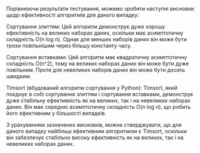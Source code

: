 Порівнюючи результати тестування, можемо зробити наступні висновки щодо ефективності алгоритмів для даного випадку:

Сортування злиттям: Цей алгоритм демонструє дуже хорошу ефективність на великих наборах даних, 
оскільки має асимптотичну складність O(n log n). Однак для менших наборів даних він може бути трохи повільнішим через більшу константу часу.

Сортування вставками: Цей алгоритм має квадратичну асимптотичну складність O(n^2), тому на великих наборах даних він може бути дуже повільним. 
Проте для невеликих наборів даних він може бути досить швидким.

Timsort (вбудований алгоритм сортування у Python): Timsort, який поєднує в собі сортування злиттям і сортування вставками, 
демонструє дуже стабільну ефективність як на великих, так і на невеликих наборах даних. 
Він має середню асимптотичну складність O(n log n), що робить його ефективним у більшості випадків.

З урахуванням зазначених висновків, можна стверджувати, що для даного випадку найбільш ефективним алгоритмом є Timsort, 
оскільки він забезпечує стабільно високу ефективність як на великих, так і на невеликих наборах даних.
